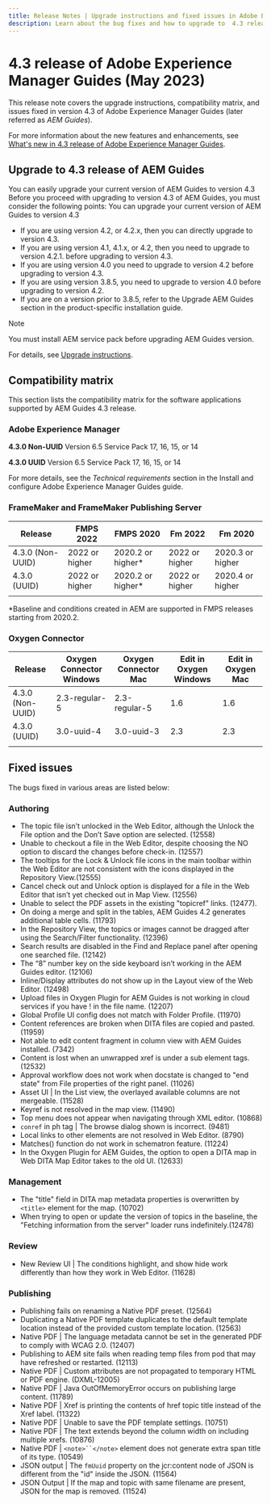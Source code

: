 ```yaml
---
title: Release Notes | Upgrade instructions and fixed issues in Adobe Experience Manager Guides 4.3 release
description: Learn about the bug fixes and how to upgrade to  4.3 releases of Adobe Experience Manager Guides
---
```

# 4.3 release of Adobe Experience Manager Guides (May 2023)

This release note covers the upgrade instructions, compatibility matrix, and issues fixed in version 4.3 of Adobe Experience Manager Guides (later referred as *AEM Guides*).

For more information about the new features and enhancements, see [What's new in 4.3 release of Adobe Experience Manager Guides](./whats-new-4.3-release.md).

## Upgrade to 4.3 release of AEM Guides


You can easily upgrade your current version of AEM Guides to version 4.3 Before you proceed with upgrading to version 4.3 of AEM Guides, you must consider the following points:
You can upgrade your current version of AEM Guides to version 4.3

- If you are using version 4.2, or 4.2.x, then you can directly upgrade to version 4.3.
- If you are using version 4.1, 4.1.x, or 4.2, then you need to upgrade to version 4.2.1. before upgrading to version 4.3.
- If you are using version 4.0 you need to upgrade to version 4.2 before upgrading to version 4.3.
- If you are using version 3.8.5, you need to upgrade to version 4.0 before upgrading to version 4.2.
- If you are on a version prior to 3.8.5, refer to the Upgrade AEM Guides section in the product-specific installation guide.



>[!NOTE]
>
>You must install AEM service pack before upgrading AEM Guides version.

For details, see [Upgrade instructions](../install-guide/upgrade-xml-documentation.md).

## Compatibility matrix

This section lists the compatibility matrix for the software applications supported by AEM Guides 4.3 release. 

### Adobe Experience Manager

**4.3.0 Non-UUID**
Version 6.5 Service Pack 17, 16, 15, or 14

**4.3.0 UUID**
Version 6.5 Service Pack 17, 16, 15, or 14

For more details, see the *Technical requirements* section in the Install and configure Adobe Experience Manager Guides guide.

### FrameMaker and FrameMaker Publishing Server

|Release| FMPS 2022 | FMPS 2020 | Fm 2022 | Fm 2020 |
| --- | --- | --- | --- | --- |
|4.3.0 (Non-UUID)| 2022 or higher |2020.2 or higher* | 2022 or higher | 2020.3 or higher |
| 4.3.0 (UUID) | 2022 or higher | 2020.2 or higher*  | 2022 or higher | 2020.4 or higher |
| | | | |

*Baseline and conditions created in AEM are supported in FMPS releases starting from 2020.2.

### Oxygen Connector

| Release | Oxygen Connector Windows | Oxygen Connector Mac | Edit in Oxygen Windows | Edit in Oxygen Mac |  
| --- | --- | --- |--- |--- |
| 4.3.0 (Non-UUID)|  2.3-regular-5| 2.3-regular-5 |  1.6 | 1.6  |
| 4.3.0 (UUID) | 3.0-uuid-4|3.0-uuid-3 |2.3 | 2.3  |
|  |  |   |  

## Fixed issues

The bugs fixed in various areas are listed below:

### Authoring

- The topic file isn’t unlocked in the Web Editor, although the Unlock the File option and the Don’t Save option are selected. (12558)
- Unable to checkout a file in the Web Editor, despite choosing the NO option to discard the changes before check-in. (12557)
- The tooltips for the Lock & Unlock file icons in the main toolbar within the Web Editor are not consistent with the icons displayed in the Repository View.(12555)
- Cancel check out and Unlock option is displayed for a file in the Web Editor that isn’t yet checked out in Map View. (12556)
- Unable to select the PDF assets in the existing "topicref" links. (12477).
- On doing a merge and split in the tables, AEM Guides 4.2 generates additional table cells. (11793)
- In the Repository View, the topics or images cannot be dragged after using the Search/Filter functionality. (12396)
- Search results are disabled in the Find and Replace panel after opening one searched file. (12142)
- The “8” number key on the side keyboard isn’t working in the AEM Guides editor. (12106)
- Inline/Display attributes do not show up in the Layout view of the Web Editor. (12498)
- Upload files in Oxygen Plugin for AEM Guides is not working in cloud services if you have ! in the file name. (12207)
- Global Profile UI config does not match with Folder Profile. (11970)
- Content references are broken when DITA files are copied and pasted. (11959)
- Not able to edit content fragment in column view with AEM Guides installed. (7342)
- Content is lost when an unwrapped xref is under a sub element tags. (12532)
- Approval workflow does not work when docstate is changed to "end state" from File properties of the right panel. (11026)
- Asset UI | In the List view, the overlayed available columns are not mergeable. (11528)
- Keyref is not resolved in the map view. (11490)
- Top menu does not appear when navigating through XML editor. (10868)
- `conref` in ph tag | The browse dialog shown is incorrect. (9481)
- Local links to other elements are not resolved in Web Editor. (8790)
- Matches() function do not work in schematron feature. (11224)
- In the Oxygen Plugin for AEM Guides, the option to open a DITA map in Web DITA Map Editor takes to the old UI. (12633)


### Management

- The "title" field in DITA map metadata properties is overwritten by `<title>` element for the map. (10702)
- When trying to open or update the version of topics in the baseline, the "Fetching information from the server" loader runs indefinitely.(12478)


### Review

- New Review UI | The conditions highlight, and show hide work differently than how they work in Web Editor. (11628)

### Publishing

- Publishing fails on renaming a Native PDF preset. (12564)
- Duplicating a Native PDF template duplicates to the default template location instead of the provided custom template location. (12563)
- Native PDF | The language metadata cannot be set in the generated PDF to comply with WCAG 2.0. (12407)
- Publishing to AEM site fails when reading temp files from pod that may have refreshed or restarted. (12113)
- Native PDF | Custom attributes are not propagated to temporary HTML or PDF engine. (DXML-12005)
- Native PDF |  Java OutOfMemoryError occurs on publishing large content. (11789)
- Native PDF | Xref is printing the contents of href topic title instead of the Xref label. (11322)
- Native PDF | Unable to save the PDF template settings. (10751)
- Native PDF | The text extends beyond the column width on including multiple xrefs. (10876)
- Native PDF | `<note>``</note>` element does not generate extra span title of its type. (10549)
- JSON output | The `fmUuid` property on the jcr:content node of JSON is different from the "id" inside the JSON. (11564)
- JSON Output | If the map and topic with same filename are present, JSON for the map is removed. (11524)